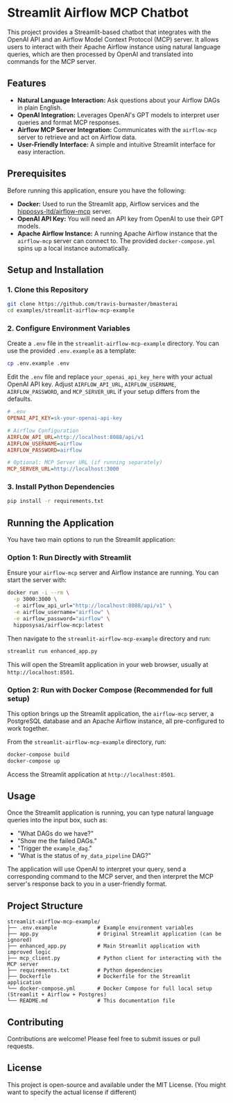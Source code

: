 # Streamlit Airflow MCP Chatbot

This project provides a Streamlit-based chatbot that integrates with the OpenAI API and an Airflow Model Context Protocol (MCP) server. It allows users to interact with their Apache Airflow instance using natural language queries, which are then processed by OpenAI and translated into commands for the MCP server.

## Features

*   **Natural Language Interaction:** Ask questions about your Airflow DAGs in plain English.
*   **OpenAI Integration:** Leverages OpenAI's GPT models to interpret user queries and format MCP responses.
*   **Airflow MCP Server Integration:** Communicates with the `airflow-mcp` server to retrieve and act on Airflow data.
*   **User-Friendly Interface:** A simple and intuitive Streamlit interface for easy interaction.

## Prerequisites

Before running this application, ensure you have the following:

* **Docker:** Used to run the Streamlit app, Airflow services and the [hipposys-ltd/airflow-mcp](https://github.com/hipposys-ltd/airflow-mcp) server.
* **OpenAI API Key:** You will need an API key from OpenAI to use their GPT models.
* **Apache Airflow Instance:** A running Apache Airflow instance that the `airflow-mcp` server can connect to. The provided `docker-compose.yml` spins up a local instance automatically.

## Setup and Installation

### 1. Clone this Repository

```bash
git clone https://github.com/travis-burmaster/bmasterai
cd examples/streamlit-airflow-mcp-example
```

### 2. Configure Environment Variables

Create a `.env` file in the `streamlit-airflow-mcp-example` directory. You can use the provided `.env.example` as a template:

```bash
cp .env.example .env
```

Edit the `.env` file and replace `your_openai_api_key_here` with your actual OpenAI API key. Adjust `AIRFLOW_API_URL`, `AIRFLOW_USERNAME`, `AIRFLOW_PASSWORD`, and `MCP_SERVER_URL` if your setup differs from the defaults.

```ini
# .env
OPENAI_API_KEY=sk-your-openai-api-key

# Airflow Configuration
AIRFLOW_API_URL=http://localhost:8088/api/v1
AIRFLOW_USERNAME=airflow
AIRFLOW_PASSWORD=airflow

# Optional: MCP Server URL (if running separately)
MCP_SERVER_URL=http://localhost:3000
```

### 3. Install Python Dependencies

```bash
pip install -r requirements.txt
```

## Running the Application

You have two main options to run the Streamlit application:

### Option 1: Run Directly with Streamlit

Ensure your `airflow-mcp` server and Airflow instance are running. You can start the server with:

```bash
docker run -i --rm \
  -p 3000:3000 \
  -e airflow_api_url="http://localhost:8088/api/v1" \
  -e airflow_username="airflow" \
  -e airflow_password="airflow" \
  hipposysai/airflow-mcp:latest
```

Then navigate to the `streamlit-airflow-mcp-example` directory and run:

```bash
streamlit run enhanced_app.py
```

This will open the Streamlit application in your web browser, usually at `http://localhost:8501`.

### Option 2: Run with Docker Compose (Recommended for full setup)

This option brings up the Streamlit application, the `airflow-mcp` server, a PostgreSQL database and an Apache Airflow instance, all pre-configured to work together.

From the `streamlit-airflow-mcp-example` directory, run:

```bash
docker-compose build
docker-compose up
```

Access the Streamlit application at `http://localhost:8501`.

## Usage

Once the Streamlit application is running, you can type natural language queries into the input box, such as:

*   "What DAGs do we have?"
*   "Show me the failed DAGs."
*   "Trigger the `example_dag`."
*   "What is the status of `my_data_pipeline` DAG?"

The application will use OpenAI to interpret your query, send a corresponding command to the MCP server, and then interpret the MCP server's response back to you in a user-friendly format.

## Project Structure

```
streamlit-airflow-mcp-example/
├── .env.example             # Example environment variables
├── app.py                   # Original Streamlit application (can be ignored)
├── enhanced_app.py          # Main Streamlit application with improved logic
├── mcp_client.py            # Python client for interacting with the MCP server
├── requirements.txt         # Python dependencies
├── Dockerfile               # Dockerfile for the Streamlit application
└── docker-compose.yml       # Docker Compose for full local setup (Streamlit + Airflow + Postgres)
└── README.md                # This documentation file
```

## Contributing

Contributions are welcome! Please feel free to submit issues or pull requests.

## License

This project is open-source and available under the MIT License. (You might want to specify the actual license if different)


